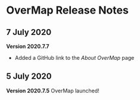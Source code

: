 # OverMap Release Notes

## 7 July 2020
**Version 2020.7.7**
- Added a GitHub link to the *About OverMap* page

## 5 July 2020
**Version 2020.7.5**
OverMap launched!